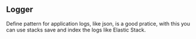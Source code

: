 ## Logger

Define pattern for application logs, like json, is a good pratice, with this
you can use stacks save and index the logs like Elastic Stack.

